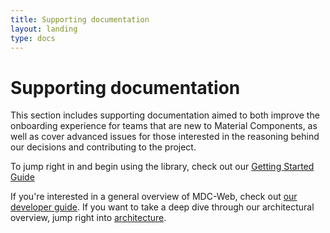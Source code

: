```yaml
---
title: Supporting documentation
layout: landing
type: docs
---
```


# Supporting documentation

This section includes supporting documentation aimed to both improve the onboarding experience for teams that are new to Material Components, as well as cover advanced issues for those interested in the reasoning behind our decisions and contributing to the project.

To jump right in and begin using the library, check out our [Getting Started Guide](./getting-started.md)

If you're interested in a general overview of MDC-Web, check out [our developer guide](./developer.md). If
you want to take a deep dive through our architectural overview, jump right into
[architecture](./architecture.md).
